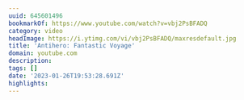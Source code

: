 ```yaml
---
uuid: 645601496
bookmarkOf: https://www.youtube.com/watch?v=vbj2PsBFADQ
category: video
headImage: https://i.ytimg.com/vi/vbj2PsBFADQ/maxresdefault.jpg
title: 'Antihero: Fantastic Voyage'
domain: youtube.com
description: 
tags: []
date: '2023-01-26T19:53:28.691Z'
highlights: 
---
```





